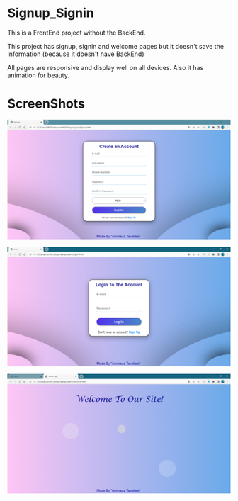 # Signup_Signin

This is a FrontEnd project without the BackEnd.

This project has signup, signin and welcome pages but it doesn't save the information (because it doesn't have BackEnd)

All pages are responsive and display well on all devices. Also it has animation for beauty.

# ScreenShots

<img src="media/signup.png"></img>

<img src="media/signin.png"></img>

<img src="media/welcome.png"></img>
